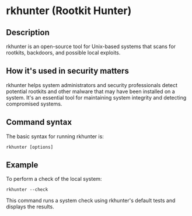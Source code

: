 # rkhunter (Rootkit Hunter)

## Description
rkhunter is an open-source tool for Unix-based systems that scans for rootkits, backdoors, and possible local exploits.

## How it's used in security matters
rkhunter helps system administrators and security professionals detect potential rootkits and other malware that may have been installed on a system. It's an essential tool for maintaining system integrity and detecting compromised systems.

## Command syntax
The basic syntax for running rkhunter is:

```
rkhunter [options]
```

## Example
To perform a check of the local system:

```
rkhunter --check
```

This command runs a system check using rkhunter's default tests and displays the results.
